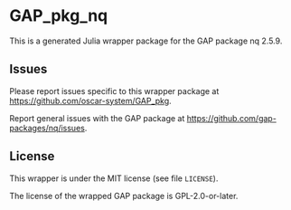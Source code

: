 # GAP_pkg_nq

This is a generated Julia wrapper package for the GAP package nq 2.5.9.

## Issues

Please report issues specific to this wrapper package at <https://github.com/oscar-system/GAP_pkg>.

Report general issues with the GAP package at <https://github.com/gap-packages/nq/issues>.

## License

This wrapper is under the MIT license (see file `LICENSE`).

The license of the wrapped GAP package is GPL-2.0-or-later.
